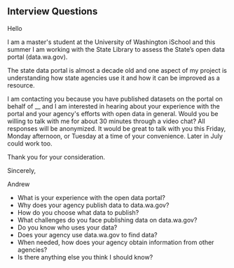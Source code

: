 ## Interview Questions

Hello


I am a master's student at the University of Washington iSchool and this summer I am working with the State Library to assess the State’s open data portal (data.wa.gov).  

The state data portal is almost a decade old and one aspect of my project is understanding how state agencies use it and how it can be improved as a resource.


I am contacting you because you have published datasets on the portal on behalf of __ and I am interested in hearing about your experience with the portal and your agency's efforts with open data in general.  Would you be willing to talk with me for about 30 minutes through a video chat?  All responses will be anonymized.  It would be great to talk with you this Friday, Monday afternoon, or Tuesday at a time of your convenience.  Later in July could work too.


Thank you for your consideration.


Sincerely,


Andrew


* What is your experience with the open data portal?
* Why does your agency publish data to data.wa.gov?
* How do you choose what data to publish?
* What challenges do you face publishing data on data.wa.gov?
* Do you know who uses your data?
* Does your agency use data.wa.gov to find data?
* When needed, how does your agency obtain information from other agencies?
* Is there anything else you think I should know?
